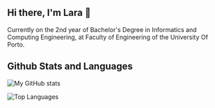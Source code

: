 ## Hi there, I'm Lara 👋

Currently on the 2nd year of Bachelor's Degree in Informatics and Computing Engineering, at Faculty of Engineering of the University Of Porto.

## Github Stats and Languages

 ![My GitHub stats](https://github-readme-stats-git-master-laras-projects-ddc97dac.vercel.app/api?username=larampc&show_icons=true&theme=prussian&count_private=true) 
 
 ![Top Languages](https://github-readme-stats-git-master-laras-projects-ddc97dac.vercel.app/api/top-langs?username=larampc&show_icons=true&theme=prussian&count_private=true&layout=compact)

<!--
**larampc/larampc** is a ✨ _special_ ✨ repository because its `README.md` (this file) appears on your GitHub profile.

Here are some ideas to get you started:

- 🔭 I’m currently working on ...
- 🌱 I’m currently learning ...
- 👯 I’m looking to collaborate on ...
- 🤔 I’m looking for help with ...
- 💬 Ask me about ...
- 📫 How to reach me: ...
- 😄 Pronouns: ...
- ⚡ Fun fact: ...
-->
